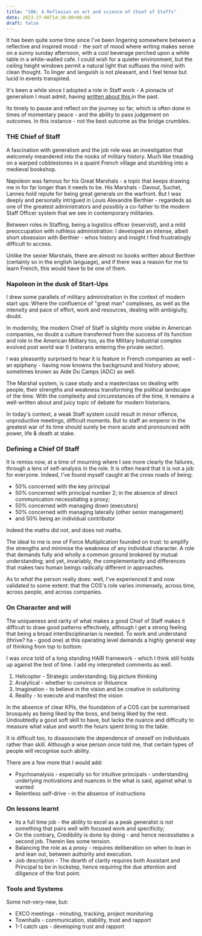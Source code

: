 ```yaml
---
title: "106: A Reflexion on art and science of Chief of Staffs"
date: 2023-27-08T14:30:00+08:00
draft: false
---
```


It has been quite some time since I've been lingering somewhere between a reflective and inspired mood - the sort of mood where writing makes sense on a sunny sunday afternoon, with a cool beverage perched upon a white table in a white-walled cafe. I could wish for a quieter environment, but the ceiling height windows permit a natural light that suffuses the mind with clean thought. To linger and languish is not pleasant, and I feel tense but lucid in events transpired. 

It's been a while since I adopted a role in Staff work - A pinnacle of generalism I must admit, having [written about this ](https://www.makwaijun.com/blog/post98/)in the past. 

Its timely to pause and reflect on the journey so far, which is often done in times of momentary peace - and the ability to pass judgement on outcomes. In this instance - not the best outcome as the bridge crumbles. 

### THE Chief of Staff
A fascination with generalism and the job role was an investigation that welcomely meandered into the nooks of military history. Much like treading on a warped cobblestones in a quaint French village and stumbling into a medieval bookshop. 

Napoleon was famous for his Great Marshals - a topic that keeps drawing me in for far longer than it needs to be. His Marshals - Davout, Suchet, Lannes hold repute for being great generals on the warfront. But I was deeply and personally intrigued in Louis Alexandre Berthier - regardeds as one of the greatest administrators and possibly a co-father to the modern Staff Officer system that we see in contemporary militaries.

Between roles in Staffing, being a logistics officer (reservist), and a mild preoccupation with ruthless administration: I developed an intense, albeit short obsession with Berthier - whos history and insight I find frustratingly difficult to access. 

Unlike the sexier Marshals, there are almost no books written about Berthier (certainly so in the english language), and if there was a reason for me to learn French, this would have to be one of them. 

### Napoleon in the dusk of Start-Ups

I drew some parallels of military administration in the context of modern start ups: 
Where the confluence of "great man" complexes, as well as the intensity and pace of effort, work and resources, dealing with ambigiuity, doubt. 

In modernity, the modern Chief of Staff is slightly more visible in American companies, no doubt a culture transferred from the success of its function and role in the American Military too, as the Military Industrial complex evolved post world war II (veterans entering the private sector). 

I was pleasantly surprised to hear it is feature in French companies as well - an epiphany - having now knowns the background and history above; sometimes known as Aide Du Camps (ADC) as well.

The Marshal system, is case study and a masterclass on dealing with people, their strengths and weakness transforming the political landscape of the time. With the complexity and circumstances of the time, it remains a well-written about and juicy topic of debate for modern historians.

In today's context, a weak Staff system could result in minor offence, unproductive meetings, difficult moments. But to staff an emperor in the greatest war of its time should surely be more acute and pronounced with power, life & death at stake. 

### Defining a Chief Of Staff
It is remiss now, at a time of mourning where I see more clearly the failures, through a lens of self-analysis in the role. It is often heard that it is not a job for everyone. Indeed, I've found myself caught at the cross roads of being:

* 50% concerned with the key principal 
* 50% concerned with principal number 2; in the absence of direct communication necessitating a proxy; 
* 50% concerned with managing down (executors) 
* 50% concerned with managing laterally (other senior management)
* and 50% being an individual contributor 

Indeed the maths did not, and does not maths. 

The ideal to me is one of Force Multiplication founded on trust: to amplify the strengths and minimise the weakness of any individual character. A role that demands fully and wholly a common ground brokered by mutual understanding; and yet, invariably, the complementarity and differences that makes two human beings radically different in approaches. 

As to *what* the person really does: well, I've experienced it and now validated to some extent: that the COS's role varies immensely, across time, across people, and across companies. 

### On Character and will

The uniqueness and rarity of what makes a good Chief of Staff makes it difficult to draw good patterns effectively, although I get a strong feeling that being a broad interdisciplinarian is needed. To work and understand (thrive? ha - good one) at this operating level demands a highly general way of thinking from top to bottom:

I was once told of a long standing HAIR framework - which I think still holds up against the test of time. I add my interpreted comments as well.

1. Helicopter - Strategic understanding; big picture thinking
1. Analytical - whether to convince or ifnluence
1. Imagination - to believe in the vision and be creative in solutioning
1. Reality - to execute and manifest the vision

In the absence of clear KPIs, the foundation of a COS can be summarised brusquely as being liked by the boss, and being liked by the rest. Undoubtedly a good soft skill to have, but lacks the nuance and difficulty to measure what value and worth the hours spent bring to the table.

It is difficult too, to disassociate the dependence of oneself on individuals rather than skill. Although a wise person once told me, that certain types of people will recognise such ability. 

There are a few more that I would add:  

* Psychoanalysis - especially so for intuitive principals - understanding underlying motivations and nuances in the what is said, against what is wanted
* Relentless self-drive - in the absence of instructions

### On lessons learnt
* Its a full time job - the ability to excel as a peak generalist is not something that pairs well with focused work and specificity;
* On the contrary, Credibility is done by doing - and hence necessitates a second job. Therein lies some tension.
* Balancing the role as a proxy - requires deliberation on when to lean in and lean out, between authority and execution.
* Job description - The dearth of clarity requires both Assistant and Principal to be in lockstep, hence requiring the due attention and diligence of the first point. 

### Tools and Systems
Some not-very-new, but:

* EXCO meetings - minuting, tracking, project monitoring
* Townhalls - communication, stability, trust and rapport
* 1-1 catch ups - developing trust and rapport